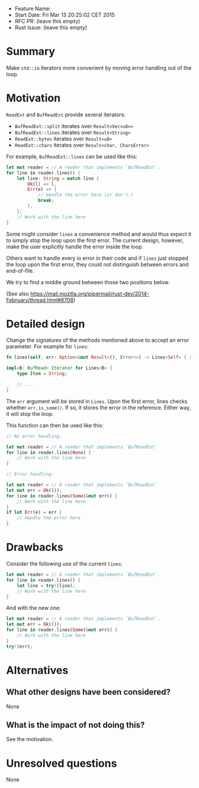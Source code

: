 - Feature Name: 
- Start Date: Fri Mar 13 20:25:02 CET 2015
- RFC PR: (leave this empty)
- Rust Issue: (leave this empty)

# Summary

Make `std::io` iterators more convenient by moving error handling out of the
loop.

# Motivation

`ReadExt` and `BufReadExt` provide several iterators:

* `BufReadExt::split` iterates over `Result<Vec<u8>>`
* `BufReadExt::lines` iterates over `Result<String>`
* `ReadExt::bytes` iterates over `Result<u8>`
* `ReadExt::chars` iterates over `Result<char, CharsError>`

For example, `BufReadExt::lines` can be used like this:

```rust
let mut reader = // A reader that implements `BufReadExt`.
for line in reader.lines() {
    let line: String = match line {
        Ok(l) => l,
        Err(e) => {
            // Handle the error here (or don't.)
            break;
        },
    };
    // Work with the line here
}
```

Some might consider `lines` a convenience method and would thus expect it to
simply stop the loop upon the first error. The current design, however, make the
user explicitly handle the error inside the loop.

Others want to handle every io error in their code and if `lines` just stopped
the loop upon the first error, they could not distinguish between errors and
end-of-file.

We try to find a middle ground between those two positions below.

(See also https://mail.mozilla.org/pipermail/rust-dev/2014-February/thread.html#8708)

# Detailed design

Change the signatures of the methods mentioned above to accept an error
parameter. For example for `lines`:

```rust
fn lines(self, err: Option<&mut Result<(), Error>>) -> Lines<Self> { /* ... */ }

impl<B: BufRead> Iterator for Lines<B> {
    type Item = String;

    // ....
}
```

The `err` argument will be stored in `Lines`. Upon the first error, lines checks
whether `err.is_some()`. If so, it stores the error in the reference. Either
way, it will stop the loop.

This function can then be used like this:

```rust
// No error handling:

let mut reader = // A reader that implements `BufReadExt`
for line in reader.lines(None) {
    // Work with the line here
}

// Error handling:

let mut reader = // A reader that implements `BufReadExt`
let mut err = Ok(());
for line in reader.lines(Some(&mut err)) {
    // Work with the line here
}
if let Err(e) = err {
    // Handle the error here
}
```

# Drawbacks

Consider the following use of the current `lines`:

```rust
let mut reader = // A reader that implements `BufReadExt`.
for line in reader.lines() {
    let line = try!(line);
    // Work with the line here
}
```

And with the new one:

```rust
let mut reader = // A reader that implements `BufReadExt`.
let mut err = Ok(());
for line in reader.lines(Some(&mut err)) {
    // Work with the line here
}
try!(err);
```

# Alternatives

## What other designs have been considered?

None

## What is the impact of not doing this?

See the motivation.

# Unresolved questions

None
